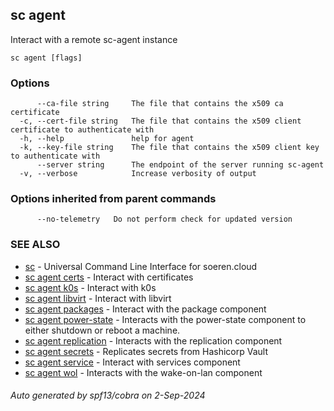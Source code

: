 ## sc agent

Interact with a remote sc-agent instance

```
sc agent [flags]
```

### Options

```
      --ca-file string     The file that contains the x509 ca certificate
  -c, --cert-file string   The file that contains the x509 client certificate to authenticate with
  -h, --help               help for agent
  -k, --key-file string    The file that contains the x509 client key to authenticate with
      --server string      The endpoint of the server running sc-agent
  -v, --verbose            Increase verbosity of output
```

### Options inherited from parent commands

```
      --no-telemetry   Do not perform check for updated version
```

### SEE ALSO

* [sc](sc.md)	 - Universal Command Line Interface for soeren.cloud
* [sc agent certs](sc_agent_certs.md)	 - Interact with certificates
* [sc agent k0s](sc_agent_k0s.md)	 - Interact with k0s
* [sc agent libvirt](sc_agent_libvirt.md)	 - Interact with libvirt
* [sc agent packages](sc_agent_packages.md)	 - Interact with the package component
* [sc agent power-state](sc_agent_power-state.md)	 - Interacts with the power-state component to either shutdown or reboot a machine.
* [sc agent replication](sc_agent_replication.md)	 - Interacts with the replication component
* [sc agent secrets](sc_agent_secrets.md)	 - Replicates secrets from Hashicorp Vault
* [sc agent service](sc_agent_service.md)	 - Interact with services component
* [sc agent wol](sc_agent_wol.md)	 - Interacts with the wake-on-lan component

###### Auto generated by spf13/cobra on 2-Sep-2024
